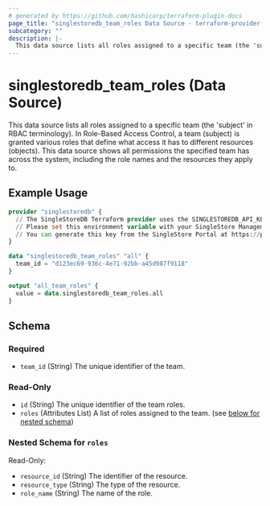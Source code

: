 ```yaml
---
# generated by https://github.com/hashicorp/terraform-plugin-docs
page_title: "singlestoredb_team_roles Data Source - terraform-provider-singlestoredb"
subcategory: ""
description: |-
  This data source lists all roles assigned to a specific team (the 'subject' in RBAC terminology). In Role-Based Access Control, a team (subject) is granted various roles that define what access it has to different resources (objects). This data source shows all permissions the specified team has across the system, including the role names and the resources they apply to.
---
```


# singlestoredb_team_roles (Data Source)

This data source lists all roles assigned to a specific team (the 'subject' in RBAC terminology). In Role-Based Access Control, a team (subject) is granted various roles that define what access it has to different resources (objects). This data source shows all permissions the specified team has across the system, including the role names and the resources they apply to.

## Example Usage

```terraform
provider "singlestoredb" {
  // The SingleStoreDB Terraform provider uses the SINGLESTOREDB_API_KEY environment variable for authentication.
  // Please set this environment variable with your SingleStore Management API key.
  // You can generate this key from the SingleStore Portal at https://portal.singlestore.com/organizations/org-id/api-keys.
}

data "singlestoredb_team_roles" "all" {
  team_id = "d123ec69-936c-4e71-92bb-a45d987f9118"
}

output "all_team_roles" {
  value = data.singlestoredb_team_roles.all
}
```

<!-- schema generated by tfplugindocs -->
## Schema

### Required

- `team_id` (String) The unique identifier of the team.

### Read-Only

- `id` (String) The unique identifier of the team roles.
- `roles` (Attributes List) A list of roles assigned to the team. (see [below for nested schema](#nestedatt--roles))

<a id="nestedatt--roles"></a>
### Nested Schema for `roles`

Read-Only:

- `resource_id` (String) The identifier of the resource.
- `resource_type` (String) The type of the resource.
- `role_name` (String) The name of the role.


